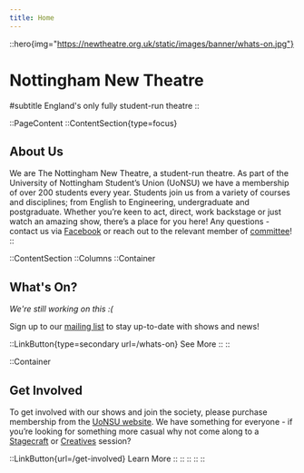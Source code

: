 ```yaml
---
title: Home
---
```


<!-- TODO: Change to local image -->
::hero{img="https://newtheatre.org.uk/static/images/banner/whats-on.jpg"} 
# Nottingham New Theatre

#subtitle
England's only fully student-run theatre
::

::PageContent
 ::ContentSection{type=focus}
 ## About Us
 
 We are The Nottingham New Theatre, a student-run theatre. As part of the University of Nottingham Student’s Union (UoNSU) we have a membership of over 200 students every year. Students join us from a variety of courses and disciplines; from English to Engineering, undergraduate and postgraduate. Whether you’re keen to act, direct, work backstage or just watch an amazing show, there’s a place for you here! Any questions - contact us via [Facebook](https://www.facebook.com/thenottinghamnewtheatre) or reach out to the relevant member of [committee](/committee "Committee")!
 ::

 ::ContentSection
  ::Columns
   ::Container
   ## What's On?

   *We're still working on this :(*

   Sign up to our [mailing list](/mailing-list) to stay up-to-date with shows and news!

   ::LinkButton{type=secondary url=/whats-on}
   See More
   ::
   ::

   ::Container
   ## Get Involved

   To get involved with our shows and join the society, please purchase membership from the [UoNSU website](https://su.nottingham.ac.uk/activities/view/new-theatre). We have something for everyone - if you’re looking for something more casual why not come along to a [Stagecraft](/get-involved/stagecraft) or [Creatives](/get-involved/creatives) session?

   ::LinkButton{url=/get-involved}
   Learn More
   ::
   ::
  ::
 ::
::
